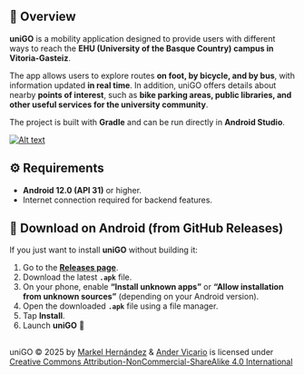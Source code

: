 ## 📌 Overview  

**uniGO** is a mobility application designed to provide users with different ways to reach the **EHU (University of the Basque Country) campus in Vitoria-Gasteiz**.  

The app allows users to explore routes **on foot, by bicycle, and by bus**, with information updated **in real time**. In addition, uniGO offers details about nearby **points of interest**, such as **bike parking areas, public libraries, and other useful services for the university community**.

The project is built with **Gradle** and can be run directly in **Android Studio**.  

[![Alt text](https://img.youtube.com/vi/Tl850E5On2I/0.jpg)](https://www.youtube.com/watch?v=configuroweb)

## ⚙️ Requirements  

- **Android 12.0 (API 31)** or higher.  
- Internet connection required for backend features.

## 📲 Download on Android (from GitHub Releases)  

If you just want to install **uniGO** without building it:  

1. Go to the [**Releases page**](https://github.com/AnderVicario/DAS-unigo/releases).  
2. Download the latest **`.apk`** file.  
3. On your phone, enable **“Install unknown apps”** or **“Allow installation from unknown sources”** (depending on your Android version).  
4. Open the downloaded **`.apk`** file using a file manager.  
5. Tap **Install**.  
6. Launch **uniGO** 🚀

##
<a>uniGO</a> © 2025 by 
<a href="https://github.com/Markel15">Markel Hernández</a> &amp; <a href="https://github.com/AnderVicario">Ander Vicario</a>
is licensed under 
<a href="https://creativecommons.org/licenses/by-nc-sa/4.0/">Creative Commons Attribution-NonCommercial-ShareAlike 4.0 International</a>
<img src="https://mirrors.creativecommons.org/presskit/icons/cc.svg" width="16">
<img src="https://mirrors.creativecommons.org/presskit/icons/by.svg" width="16">
<img src="https://mirrors.creativecommons.org/presskit/icons/nc.svg" width="16">
<img src="https://mirrors.creativecommons.org/presskit/icons/sa.svg" width="16">
